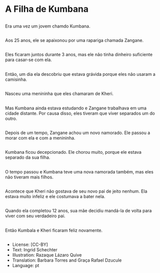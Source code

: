 # A Filha de Kumbana

##
Era uma vez um jovem
chamdo Kumbana.

##
Aos 25 anos, ele se
apaixonou por uma
rapariga chamada
Zangane.

##
Eles ficaram juntos
durante 3 anos, mas ele
não tinha dinheiro
suficiente para casar-se
com ela.

##
Então, um dia ela
descobriu que estava
grávida porque eles não
usaram a camisinha.

##
Nasceu uma menininha
que eles chamaram de
Kheri.

##
Mas Kumbana ainda
estava estudando e
Zangane trabalhava em
uma cidade distante.
Por causa disso, eles
tiveram que viver
separados um do outro.

##
Depois de um tempo,
Zangane achou um
novo namorado. Ele
passou a morar com ela
e com a menininha.

##
Kumbana ficou
decepcionado. Ele
chorou muito, porque
ele estava separado da
sua filha.

##
O tempo passou e
Kumbana teve uma
nova namorada
também, mas eles não
tiveram mais filhos.

##
Acontece que Kheri não
gostava de seu novo
pai de jeito nenhum. Ela
estava muito infeliz e
ele costumava a bater
nela.

##
Quando ela completou
12 anos, sua mãe
decidiu mandá-la de
volta para viver com
seu verdadeiro pai.

##
Então Kumbala e Kheri
ficaram feliz
novamente.

##
* License: [CC-BY]
* Text: Ingrid Schechter
* Illustration: Razaque Lázaro Quive
* Translation: Barbara Torres and Graça Rafael Dzucule
* Language: pt
